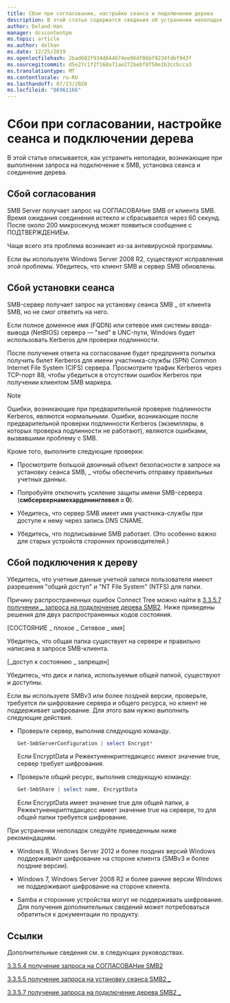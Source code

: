 ```yaml
---
title: Сбои при согласовании, настройке сеанса и подключении дерева
description: В этой статье содержатся сведения об устранении неполадок при сбоях подключения, установки сеанса и дерева.
author: Deland-Han
manager: dcscontentpm
ms.topic: article
ms.author: delhan
ms.date: 12/25/2019
ms.openlocfilehash: 2bad602f934d844074ee96df06bf9234fdbf943f
ms.sourcegitcommit: d5e27c1f2f168a71ae272bebf8f50e1b3ccbcca3
ms.translationtype: MT
ms.contentlocale: ru-RU
ms.lasthandoff: 07/23/2020
ms.locfileid: "86961166"
---
```

# <a name="negotiate-session-setup-and-tree-connect-failures"></a>Сбои при согласовании, настройке сеанса и подключении дерева

В этой статье описывается, как устранить неполадки, возникающие при выполнении запроса на подключение к SMB, установка сеанса и соединение дерева.

## <a name="negotiate-fails"></a>Сбой согласования

SMB Server получает запрос на СОГЛАСОВАНие SMB от клиента SMB. Время ожидания соединения истекло и сбрасывается через 60 секунд. После около 200 микросекунд может появиться сообщение с ПОДТВЕРЖДЕНИЕм.

Чаще всего эта проблема возникает из-за антивирусной программы.

Если вы используете Windows Server 2008 R2, существуют исправления этой проблемы. Убедитесь, что клиент SMB и сервер SMB обновлены.

## <a name="session-setup-fails"></a>Сбой установки сеанса

SMB-сервер получает запрос на установку сеанса SMB \_ от клиента SMB, но не смог ответить на него.

Если полное доменное имя (FQDN) или сетевое имя системы ввода-вывода (NetBIOS) сервера — "sed" в UNC-пути, Windows будет использовать Kerberos для проверки подлинности.

После получения ответа на согласование будет предпринята попытка получить билет Kerberos для имени участника-службы (SPN) Common Internet File System (CIFS) сервера. Просмотрите трафик Kerberos через TCP-порт 88, чтобы убедиться в отсутствии ошибок Kerberos при получении клиентом SMB маркера.

> [!NOTE]
> Ошибки, возникающие при предварительной проверке подлинности Kerberos, являются нормальными. Ошибки, возникающие после предварительной проверки подлинности Kerberos (экземпляры, в которых проверка подлинности не работают), являются ошибками, вызвавшими проблему с SMB.

Кроме того, выполните следующие проверки:

- Просмотрите большой двоичный объект безопасности в запросе на установку сеанса SMB, \_ чтобы обеспечить отправку правильных учетных данных.

- Попробуйте отключить усиление защиты имени SMB-сервера (**смбсервернамехарденинглевел = 0**).

- Убедитесь, что сервер SMB имеет имя участника-службы при доступе к нему через запись DNS CNAME.

- Убедитесь, что подписывание SMB работает. (Это особенно важно для старых устройств сторонних производителей.)

## <a name="tree-connect-fails"></a>Сбой подключения к дереву

Убедитесь, что учетные данные учетной записи пользователя имеют разрешения "общий доступ" и "NT File System" (NTFS) для папки.

Причину распространенных ошибок Connect Tree можно найти в [3.3.5.7 получении \_ запроса на подключение дерева SMB2](/openspecs/windows_protocols/ms-smb2/652e0c14-5014-4470-999d-b174d7b2da87). Ниже приведены решения для двух распространенных кодов состояния.

\[СОСТОЯНИЕ \_ плохое \_ Сетевое \_ имя\]

Убедитесь, что общая папка существует на сервере и правильно написана в запросе SMB-клиента.

\[\_доступ к состоянию \_ запрещен\]

Убедитесь, что диск и папка, используемые общей папкой, существуют и доступны.

Если вы используете SMBv3 или более поздней версии, проверьте, требуется ли шифрование сервера и общего ресурса, но клиент не поддерживает шифрование. Для этого вам нужно выполнить следующие действия.

- Проверьте сервер, выполнив следующую команду.

  ```PowerShell
  Get-SmbServerConfiguration | select Encrypt*
  ```

  Если EncryptData и Режектуненкриптедакцесс имеют значение true, сервер требует шифрования.

- Проверьте общий ресурс, выполнив следующую команду:

  ```PowerShell
  Get-SmbShare | select name, EncryptData  
  ```

  Если EncryptData имеет значение true для общей папки, а Режектуненкриптедакцесс имеет значение true на сервере, то для общей папки требуется шифрование.

При устранении неполадок следуйте приведенным ниже рекомендациям.

- Windows 8, Windows Server 2012 и более поздних версий Windows поддерживают шифрование на стороне клиента (SMBv3 и более поздние версии).

- Windows 7, Windows Server 2008 R2 и более ранние версии Windows не поддерживают шифрование на стороне клиента.

- Samba и сторонние устройства могут не поддерживать шифрование. Для получения дополнительных сведений может потребоваться обратиться к документации по продукту.

## <a name="references"></a>Ссылки

Дополнительные сведения см. в следующих руководствах.

[3.3.5.4 получение запроса на СОГЛАСОВАНие SMB2](/openspecs/windows_protocols/ms-smb2/b39f253e-4963-40df-8dff-2f9040ebbeb1)

[3.3.5.5 получение запроса на установку сеанса SMB2 \_](/openspecs/windows_protocols/ms-smb2/e545352b-9f2b-4c5e-9350-db46e4f6755e)

[3.3.5.7 получение запроса на подключение дерева SMB2 \_](/openspecs/windows_protocols/ms-smb2/652e0c14-5014-4470-999d-b174d7b2da87)
